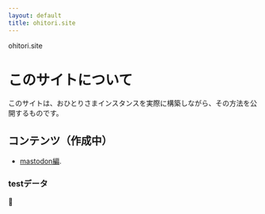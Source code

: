 ```yaml
---
layout: default
title: ohitori.site
---
```


ohitori.site
# このサイトについて
このサイトは、おひとりさまインスタンスを実際に構築しながら、その方法を公開するものです。

## コンテンツ（作成中）
* [mastodon編](./mastodon/index.html).

### testデータ
:dog:
